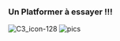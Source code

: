 ### Un Platformer à essayer !!!
![C3_icon-128](https://github.com/user-attachments/assets/3b8bcbcd-c8b1-4c65-ac8f-e7ea0705b923) 
![pics](https://github.com/user-attachments/assets/10a23291-dbed-47e3-834e-f69e4e7f15e4)
